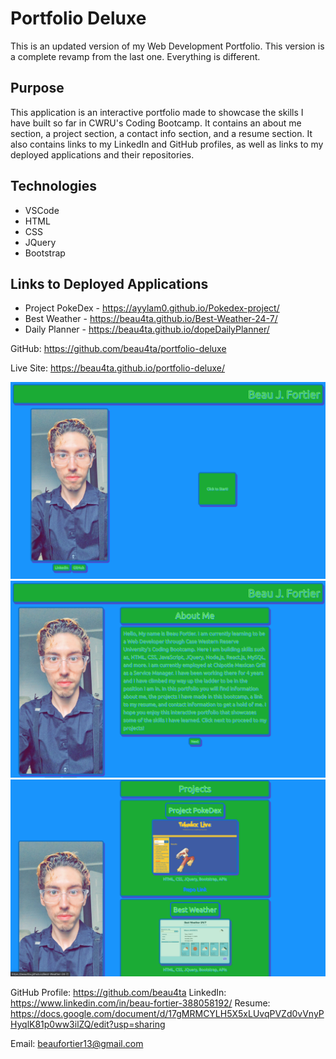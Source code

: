 # Portfolio Deluxe
This is an updated version of my Web Development Portfolio. This version is a complete revamp from the last one. Everything is different.

## Purpose
This application is an interactive portfolio made to showcase the 
skills I have built so far in CWRU's Coding Bootcamp. It contains an about me section, a project section, a contact info section, and a resume section. It also contains links to my LinkedIn and GitHub profiles, as well as links to my deployed applications and their repositories.

## Technologies
* VSCode
* HTML
* CSS
* JQuery
* Bootstrap

## Links to Deployed Applications
* Project PokeDex - https://ayylam0.github.io/Pokedex-project/
* Best Weather - https://beau4ta.github.io/Best-Weather-24-7/
* Daily Planner - https://beau4ta.github.io/dopeDailyPlanner/

GitHub: https://github.com/beau4ta/portfolio-deluxe

Live Site: https://beau4ta.github.io/portfolio-deluxe/

<img src="assets/portSS1.png">
<img src="assets/portSS2.png">
<img src="assets/portSS3.png">

GitHub Profile: https://github.com/beau4ta
LinkedIn: https://www.linkedin.com/in/beau-fortier-388058192/
Resume: https://docs.google.com/document/d/17gMRMCYLH5X5xLUvqPVZd0vVnyPHyqlK81p0ww3ilZQ/edit?usp=sharing

Email: beaufortier13@gmail.com
